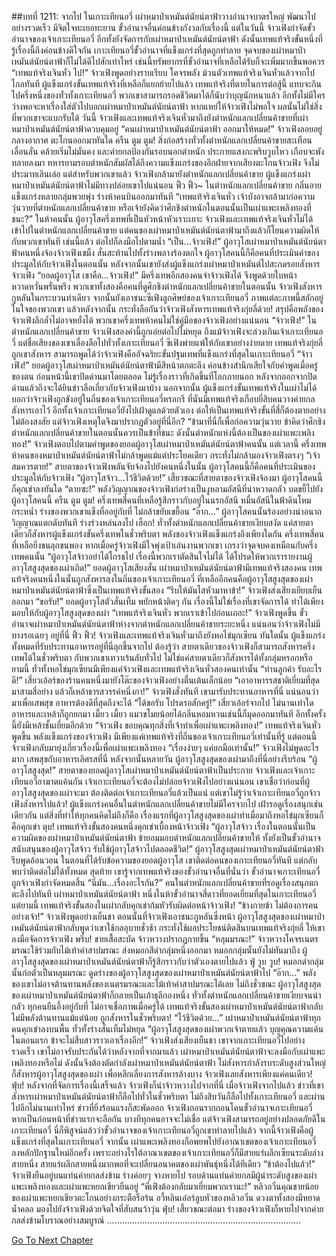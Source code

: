 ##บทที่ 1211: จากไป
ในเกาะเทียนอวี่ เผ่าหมาป่าเหมันต์นัยน์ตาฟ้าวางอำนาจบาตรใหญ่ พัฒนาไปอย่างรวดเร็ว มีจิตใจทะเยอทะยาน ขั้วอำนาจอื่นค่อนข้างกังวลกับเรื่องนี้
แต่ในวันนี้ จ้าวเฟิงกำจัดขั้วอำนาจของเจ้าเกาะเทียนอวี่ อีกทั้งยังจัดการกับเผ่าหมาป่าเหมันต์นัยน์ตาฟ้า
ดังนั้นเทพแท้จริงขั้นหนึ่งที่รู้เรื่องนี้ถึงค่อนข้างดีใจกัน
เกาะเทียนอวี่ขั้วอำนาจที่แข็งแกร่งที่สุดถูกทำลาย จุดจบของเผ่าหมาป่าเหมันต์นัยน์ตาฟ้าก็ไม่ได้ดีไปสักเท่าไหร่ เช่นนี้ทรัพยากรที่ขั้วอำนาจที่เหลือได้รับก็จะเพิ่มมากขึ้นพอควร
“เทพแท้จริงเจินหั่ว ไป!”
จ้าวเฟิงพูดอย่างราบเรียบ โคจรพลัง ม้วนตัวเทพแท้จริงเจินหั่วแล้วจากไปไกลทันที
ผู้แข็งแกร่งขั้นเทพแท้จริงที่เหลือก็แยกย้ายไปแล้ว เทพแท้จริงที่ตายในการต่อสู้นี้ แทบจะกินไปครึ่งหนึ่งของทั่วทั้งเกาะเทียนอวี่ พวกเขาสามารถรอดชีวิตมาได้ก็นับว่าบุญนักหนาแล้ว
อีกทั้งไม่มีใครว่างพอจะหาเรื่องใส่ตัวไปบอกเผ่าหมาป่าเหมันต์นัยน์ตาฟ้า
หากแหย่ให้จ้าวเฟิงไม่พอใจ ผลนั้นไม่ใช่สิ่งที่พวกเขาจะแบกรับได้
วันนี้ จ้าวเฟิงและเทพแท้จริงเจินหั่วมาถึงยังตำหนักแลกเปลี่ยนค้าขายที่เผ่าหมาป่าเหมันต์นัยน์ตาฟ้าควบคุมอยู่
“คนเผ่าหมาป่าเหมันต์นัยน์ตาฟ้า ออกมาให้หมด!”
จ้าวเฟิงลอยอยู่กลางอากาศ ตะโกนออกมาทันใด
ครืน ตูม ตูม!
สิ่งก่อสร้างทั่วทั้งตำหนักแลกเปลี่ยนค้าขายสะเทือนเลื่อนลั่น คล้ายเริ่มไม่มั่นคง
และค่ายกลป้องกันรอบนอกตำหนัก ประกายแสงกะพริบวูบไหว เกือบจะพังทลายลงมา
ทหารยามรอบตำหนักสัมผัสได้ถึงความแข็งแกร่งของอีกฝ่ายจากเสียงตะโกนจ้าวเฟิง จึงไม่ประมาทเลินเล่อ
แต่สำหรับพวกเขาแล้ว จ้าวเฟิงกล้ามายังตำหนักแลกเปลี่ยนค้าขาย ผู้แข็งแกร่งเผ่าหมาป่าเหมันต์นัยน์ตาฟ้าไม่มีทางปล่อยเขาไปแน่นอน
ฟิ้ว ฟิ้ว~
ในตำหนักแลกเปลี่ยนค้าขาย กลิ่นอายแข็งแกร่งหลายกลุ่มพวยพุ่ง ร่างห้าคนบินออกมาทันที
“เทพแท้จริงเจินหั่ว เจ้าบังอาจกล้ามาก่อความวุ่นวายที่ตำหนักแลกเปลี่ยนค้าขาย หรือเจ้ายังคิดว่าศึกชิงตำหนักในตอนนั้นเป็นเผ่าแพะเพลิงทองที่ชนะ?”
ในห้าคนนั้น ผู้อาวุโสครึ่งเทพที่เป็นหัวหน้าหัวเราะเยาะ
จ้าวเฟิงและเทพแท้จริงเจินหั่วไม่ได้เข้าไปในตำหนักแลกเปลี่ยนค้าขาย แต่คนของเผ่าหมาป่าเหมันต์นัยน์ตาฟ้ามาถึงแล้วก็โยนความผิดให้กับพวกเขาทันที
เช่นนี้แล้ว ต่อไปก็ลงมือไปตามน้ำ
“เป็น…จ้าวเฟิง!”
ผู้อาวุโสเผ่าหมาป่าเหมันต์นัยน์ตาฟ้าคนหนึ่งจ้องจ้าวเฟิงเขม็ง สั่นสะท้านไปทั้งร่างพลางร้องตกใจ
ผู้อาวุโสคนนี้ก็คือคนที่ประเมินค่าของประมูลให้กับจ้าวเฟิงในตอนนั้น หลังจากนั้นเขายังส่งผู้แข็งแกร่งเผ่าหมาป่าเหมันต์ไปสะกดรอยสังหารจ้าวเฟิง
“ยอดผู้อาวุโส เขาคือ…จ้าวเฟิง!”
มีครึ่งเทพอีกสองคนจำจ้าวเฟิงได้ จึงพูดด้วยใบหน้าหวาดหวั่นพรั่นพรึง
พวกเขาทั้งสองคือคนที่ดูศึกชิงตำหนักแลกเปลี่ยนค้าขายในตอนนั้น จ้าวเฟิงสังหารกูหลันในกระบวนท่าเดียว จากนั้นยังเอาชนะซีเฟิงลูกศิษย์ของเจ้าเกาะเทียนอวี่ ภาพแต่ละภาพนี้สลักอยู่ในใจของพวกเขา
แล้วหลังจากนั้น กระทั่งลือกันว่าจ้าวเฟิงสังหารเทพแท้จริงกุ่ยลี่ด้วย!
สรุปคือพลังของจ้าวเฟิงลึกล้ำไม่อาจหยั่งได้ พวกเขาครึ่งเทพห้าคนไม่ใช่คู่มือของจ้าวเฟิงอย่างแน่นอน
“จ้าวเฟิง!”
ในตำหนักแลกเปลี่ยนค้าขาย จ้าวเฟิงสองคำนี้ถูกเอ่ยต่อไปไม่หยุด
ถึงแม้จ้าวเฟิงจะล่วงเกินเจ้าเกาะเทียนอวี่ แต่ชื่อเสียงของเขาเลื่องลือไปทั่วทั้งเกาะเทียนอวี่
ซีเฟิงพ่ายแพ้ให้กับเขาอย่างง่ายดาย เทพแท้จริงกุ่ยลี่ถูกเขาสังหาร สามารถพูดได้ว่าจ้าวเฟิงคืออัจฉริยะขั้นปฐมเทพที่แข็งแกร่งที่สุดในเกาะเทียนอวี่
“จ้าวเฟิง!”
ยอดผู้อาวุโสเผ่าหมาป่าเหมันต์นัยน์ตาฟ้ามีสีหน้าตกตะลึง ค่อนข้างสำนึกเสียใจกับคำพูดเมื่อครู่ของตน
ก่อนหน้านี้เขาปิดด่านมาโดยตลอด ไม่รู้เรื่องราวที่เกิดขึ้นที่โลกภายนอก หลังจากออกจากปิดด่านแล้วถึงจะได้ยินข่าวลือเกี่ยวกับจ้าวเฟิงมาบ้าง
นอกจากนั้น ผู้แข็งแกร่งขั้นเทพแท้จริงในเผ่าไม่ได้บอกว่าจ้าวเฟิงถูกขังอยู่ในถิ่นของเจ้าเกาะเทียนอวี่หรอกรึ
ที่นั่นมีเทพแท้จริงเกือบยี่สิบคนวางค่ายกลสังหารเอาไว้ อีกทั้งเจ้าเกาะเทียนอวี่ยังไปเฝ้าดูแลด้วยตัวเอง ต่อให้เป็นเทพแท้จริงขั้นที่สี่ก็ต้องตายอย่างไม่ต้องสงสัย
แต่จ้าวเฟิงเหตุใดจึงมาปรากฏตัวอยู่ที่นี่อีก?
“ข้ามาที่นี่ก็เพื่อก่อความวุ่นวาย ข้าคิดว่าศึกชิงตำหนักแลกเปลี่ยนค้าขายในตอนนั้นควรเป็นข้าที่ชนะ ดังนั้นตำหนักแห่งนี้ต้องเป็นของเผ่าแพะเพลิงทอง!”
จ้าวเฟิงตอบไปตามคำพูดของยอดผู้อาวุโสเผ่าหมาป่าเหมันต์นัยน์ตาฟ้าคนนั้น
แต่เวลานี้ ครึ่งเทพห้าคนของหมาป่าเหมันต์นัยน์ตาฟ้าไม่กล้าพูดแม้แต่ประโยคเดียว กระทั่งไม่กล้ามองจ้าวเฟิงตรงๆ
“เจ้า สมควรตาย!”
สายตาของจ้าวเฟิงพลันจับจ้องไปยังคนหนึ่งในนั้น
ผู้อาวุโสคนนี้ก็คือคนที่ประเมินของประมูลให้กับจ้าวเฟิง
“ผู้อาวุโสจ้าว…ไว้ชีวิตด้วย!”
เสี้ยวขณะที่สายตาของจ้าวเฟิงจ้องมา ผู้อาวุโสคนนี้ก็คุกเข่าลงทันใด
“ตายซะ!”
พลังวิญญาณของจ้าวเฟิงก่อร่างเป็นงูหลามอัสนีที่น่าหวาดกลัว บดขยี้ไปยังผู้อาวุโสคนนี้
ครืน ตูม ตูม!
ครึ่งเทพสี่คนที่เหลือรู้สึกราวกับอยู่ในนรกอัสนี หมื่นอัสนีในฟ้าดินโหมกระหน่ำ ร่างของพวกเขาแข็งทื่ออยู่กับที่ ไม่กล้าขยับเขยื้อน
“อ๊าก…”
ผู้อาวุโสคนนั้นร้องอย่างน่าอนาถ วิญญาณแตกดับทันที ร่างร่วงหล่นลงไป
เฮือก!
ทั่วทั้งตำหนักแลกเปลี่ยนค้าขายเงียบสงัด
แค่สายตาเดียวก็สังหารผู้แข็งแกร่งขั้นครึ่งเทพในชั่วพริบตา พลังของจ้าวเฟิงแข็งแกร่งถึงเพียงใดกัน
ครึ่งเทพสี่คนที่เหลือยิ่งขนลุกขนพอง หากเมื่อครู่จ้าวเฟิงมีใจพุ่งเป้าเล่นงานพวกเขา เกรงว่าจุดจบคงเหมือนกับครึ่งเทพคนนั้น
“ผู้อาวุโสจ้าวอย่าได้โกรธไป เรื่องนี้พวกเราตัดสินใจไม่ได้ ได้โปรดให้พวกเรารายงานผู้อาวุโสสูงสุดของเผ่าเถิด!”
ยอดผู้อาวุโสเสียงสั่น
เผ่าหมาป่าเหมันต์นัยน์ตาฟ้ามีเทพแท้จริงสองคน เทพแท้จริงคนหนึ่งในนั้นถูกสังหารลงในถิ่นของเจ้าเกาะเทียนอวี่
ที่เหลืออีกคนคือผู้อาวุโสสูงสุดของเผ่าหมาป่าเหมันต์นัยน์ตาฟ้าซึ่งเป็นเทพแท้จริงขั้นสอง
“รีบให้มันไสหัวมาหาข้า!”
จ้าวเฟิงส่งเสียงเยียบเย็นออกมา
“ขอรับ!”
ยอดผู้อาวุโสตัวสั่นเทิ้ม พยักหน้าติดๆ กัน
เรื่องนี้ไม่ใช่เรื่องที่เขาจัดการได้ ทำได้เพียงมอบให้กับผู้อาวุโสสูงสุดของเผ่า
“เทพแท้จริงเจินหั่ว พวกเราเข้าไปก่อนเถอะ!”
จ้าวเฟิงพูดขึ้น
ขั้วอำนาจเผ่าหมาป่าเหมันต์นัยน์ตาฟ้าห่างจากตำหนักแลกเปลี่ยนค้าขายระยะหนึ่ง แน่นอนว่าจ้าวเฟิงไม่มีทางรอเฉยๆ อยู่ที่นี่
ฟิ้ว ฟิ้ว!
จ้าวเฟิงและเทพแท้จริงเจินหั่วมาถึงยังหอไข่มุกเซียน
ทันใดนั้น ผู้แข็งแกร่งทั้งหมดที่รับประทานอาหารอยู่ที่นี่ลุกขึ้นจากไป
ต้องรู้ว่า สายตาเดียวของจ้าวเฟิงก็สามารถสังหารครึ่งเทพได้ในชั่วพริบตา กับพวกเขาเทวาเร้นลับทั่วไป ไม่ใช่แค่สายตาเดียวก็สังหารได้ทั้งกลุ่มหรอกหรือ
ยามนี้ ทั่วทั้งหอไข่มุกเซียนมีเพียงแค่จ้าวเฟิงและเทพแท้จริงเจินหั่วสองคนเท่านั้น
“ท่านลูกค้า รับอะไรดี!”
เสี่ยวเอ้อร์ของร้านคนหนึ่งมายังโต๊ะของจ้าวเฟิงอย่างตื่นเต้นเล็กน้อย
“เอาอาหารรสชาติเยี่ยมที่สุดมาสามสี่อย่าง แล้วก็เหล้าธารสวรรค์หนึ่งกา!”
จ้าวเฟิงสั่งทันที
เขามารับประทานอาหารที่นี่ แน่นอนว่ามาเพื่อเสพสุข อาหารต้องดีที่สุดถึงจะได้
“ได้ขอรับ โปรดรอสักครู่!”
เสี่ยวเอ้อร์จากไป
ไม่นานเท่าใด อาหารและเหล้าก็ถูกยกมา
เมี้ยว เมี้ยว
แมวขโมยน้อยได้กลิ่นหอมหวนเช่นนี้ก็มุดออกมาทันที อีกทั้งครั้งนี้ยังมีเหล้าชั้นเยี่ยมอีกด้วย
“จ้าวเฟิง ขอบคุณทุกสิ่งที่เจ้าทำเพื่อเผ่าแพะเพลิงทอง!”
เทพแท้จริงเจินหั่วพูดขึ้น
พลังแข็งแกร่งของจ้าวเฟิง มีเพียงแค่เทพแท้จริงที่ถิ่นของเจ้าเกาะเทียนอวี่เท่านั้นที่รู้
แต่ตอนนี้จ้าวเฟิงกลับมายุ่งเกี่ยวเรื่องนี้เพื่อเผ่าแพะเพลิงทอง
“เรื่องง่ายๆ แค่ยกมือเท่านั้น!”
จ้าวเฟิงไม่พูดอะไรมาก เสพสุขกับอาหารเลิศรสที่นี่
หลังจากนั้นหลายวัน ผู้อาวุโสสูงสุดของเผ่ามาถึงที่นี่อย่างรีบร้อน
“ผู้อาวุโสสูงสุด!”
สายตาของยอดผู้อาวุโสเผ่าหมาป่าเหมันต์นัยน์ตาฟ้าเป็นประกาย
จ้าวเฟิงและเจ้าเกาะเทียนอวี่อาฆาตแค้นกัน เจ้าเกาะเทียนอวี่จะต้องไม่ปล่อยจ้าวเฟิงไปอย่างแน่นอน เขาเชื่อว่าก่อนที่ผู้อาวุโสสูงสุดของเผ่าจะมา ต้องติดต่อเจ้าเกาะเทียนอวี่แล้วเป็นแน่
แต่เขาไม่รู้ว่าเจ้าเกาะเทียนอวี่ถูกจ้าวเฟิงสังหารไปแล้ว!
ผู้แข็งแกร่งคนอื่นในตำหนักแลกเปลี่ยนค้าขายไม่มีใครจากไป เฝ้ารอดูเรื่องสนุกเช่นเดียวกัน
แต่สิ่งที่ทำให้ทุกคนคิดไม่ถึงก็คือ
เรื่องแรกที่ผู้อาวุโสสูงสุดของเผ่าทำเมื่อมาถึงหอไข่มุกเซียนก็คือคุกเข่า
ตุบ!
เทพแท้จริงขั้นสองคนหนึ่งคุกเข่าเบื้องหน้าจ้าวเฟิง
“ผู้อาวุโสจ้าว เรื่องในตอนนั้นเป็นความผิดของเผ่าหมาป่าเหมันต์นัยน์ตาฟ้า ข้ายอมมอบตำหนักแลกเปลี่ยนค้าขายให้ ทั้งยังเป็นขั้วอำนาจสนับสนุนของผู้อาวุโสจ้าว รับใช้ผู้อาวุโสจ้าวไปตลอดชีวิต!”
ผู้อาวุโสสูงสุดเผ่าหมาป่าเหมันต์นัยน์ตาฟ้ารีบพูดอ้อนวอน
ในตอนที่ได้รับข้อความของยอดผู้อาวุโส เขาติดต่อคนของเกาะเทียนอวี่ทันที แต่กลับพบว่าติดต่อไม่ได้ทั้งหมด
สุดท้าย เขารู้จากเทพแท้จริงของขั้วอำนาจอื่นที่นั่นว่า ขั้วอำนาจเกาะเทียนอวี่ถูกจ้าวเฟิงกำจัดหมดสิ้น
“นี่มัน…เรื่องอะไรกัน?”
คนในตำหนักแลกเปลี่ยนค้าขายที่รอดูเรื่องสนุกตกตะลึงไปทันที
เผ่าหมาป่าเหมันต์นัยน์ตาฟ้า หนึ่งในห้าขั้วอำนาจสี่ดาวที่ยอดเยี่ยมที่สุดในเกาะเทียนอวี่
แต่ยามนี้ เทพแท้จริงขั้นสองในเผ่ากลับคุกเข่าก้มหัวรับผิดต่อหน้าจ้าวเฟิง!
“ข้างกายข้า ไม่ต้องการคนอย่างเจ้า!”
จ้าวเฟิงพูดอย่างเย็นชา
ตอนนั้นที่จ้าวเฟิงเอาชนะกูหลันซึ่งหน้า ผู้อาวุโสสูงสุดของเผ่าหมาป่าเหมันต์นัยน์ตาฟ้ากลับพูดว่าเขาใช้กลอุบายชั่วช้า กระทั่งใช้ผลประโยชน์ติดสินบนเทพแท้จริงกุ่ยลี่ ให้เขาลงมือจัดการจ้าวเฟิง
พรึ่บ!
ชายเสื้อสะบัด จ้าวหวางปรากฏกายขึ้น
“หลุมมรณะ!”
จ้าวหวางโคจรเนตรมรณะใช้ร่วมกับไม้เท้าคำสาปมรณะ ส่งหมอกสีดำกลุ่มหนึ่งออกมา
หมอกกลุ่มนั้นยังไม่ทันมาถึง ผู้อาวุโสสูงสุดของเผ่าหมาป่าเหมันต์นัยน์ตาฟ้าก็รู้สึกราวกับว่าตัวเองตายไปแล้ว
ฟู่ วูบ วูบ!
หมอกดำกลุ่มนั้นก่อตัวเป็นหลุมมรณะ ดูดร่างของผู้อาวุโสสูงสุดของเผ่าหมาป่าเหมันต์นัยน์ตาฟ้าไป
“อ๊าก…”
พลังของเขาไม่อาจต้านทานพลังของเนตรมรณะและไม้เท้าคำสาปมรณะได้เลย
ไม่ถึงชั่วขณะ ผู้อาวุโสสูงสุดของเผ่าหมาป่าเหมันต์นัยน์ตาฟ้าก็กลายเป็นเถ้าธุลีกองหนึ่ง
ทั่วทั้งตำหนักแลกเปลี่ยนค้าขายเงียบจนน่ากลัว ทุกคนยืนอึ้งอยู่กับที่ ไม่อาจเชื่อภาพเมื่อครู่ได้
เทพแท้จริงขั้นสองเผ่าหมาป่าเหมันต์นัยน์ตาฟ้ากลับไม่มีพลังต้านทานแม้แต่น้อย ถูกสังหารในชั่วพริบตา!
“ไว้ชีวิตด้วย…”
เผ่าหมาป่าเหมันต์นัยน์ตาฟ้าทุกคนคุกเข่าลงบนพื้น ทั่วทั้งร่างสั่นเทิ้มไม่หยุด
“ผู้อาวุโสสูงสุดของเผ่าพวกเจ้าตายแล้ว บุญคุณความแค้นในตอนแรก ข้าจะไม่สืบสาวราวเอาเรื่องอีก!”
จ้าวเฟิงส่งเสียงเย็นชา
เขาจากเกาะเทียนอวี่ไปอย่างรวดเร็ว เขาไม่อาจรับประกันได้ว่าหลังจากที่จากมาแล้ว เผ่าหมาป่าเหมันต์นัยน์ตาฟ้าจะลงมือกับเผ่าแพะเพลิงทองหรือไม่
ดังนั้นจึงต้องตัดกำลังเผ่าหมาป่าเหมันต์นัยน์ตาฟ้า ไม่สังหารกำลังรบระดับสูงส่วนใหญ่ก็สังหารผู้อาวุโสสูงสุดของเผ่า
เพื่อหลีกเลี่ยงการสังหารล้างบาง จ้าวเฟิงเลยสังหารเพียงแค่คนเดียว!
ฟุ่บ!
หลังจากที่จัดการเรื่องนี้เสร็จแล้ว จ้าวเฟิงก็นำจ้าวหวางไปจากที่นี่
เมื่อจ้าวเฟิงจากไปแล้ว ข่าวที่เขาสังหารเผ่าหมาป่าเหมันต์นัยน์ตาฟ้าก็ลือไปทั่วในชั่วพริบตา ไม่ถึงสิบวันก็ลือไปทั้งเกาะเทียนอวี่
และผ่านไปอีกไม่นานเท่าไหร่ ข่าวที่ยิ่งร้อนแรงก็สะพัดออก จ้าวเฟิงถอนรากถอนโคนขั้วอำนาจเกาะเทียนอวี่
หากเป็นก่อนหน้าที่ข่าวแรกจะลือกัน บางทีทุกคนอาจจะไม่เชื่อ
แต่จ้าวเฟิงสามารถอยู่อย่างปลอดภัยดีในเกาะเทียนอวี่ นี่ก็พิสูจน์แล้วว่าขั้วอำนาจของเจ้าเกาะเทียนอวี่ถูกเขาทำลายไปแล้ว
จากนี้จ้าวเฟิงคือผู้แข็งแกร่งที่สุดในเกาะเทียนอวี่
จากนั้น เผ่าแพะเพลิงทองก็อพยพไปยังอาณาเขตของเจ้าเกาะเทียนอวี่ ลงหลักปักฐานใหม่อีกครั้ง
เพราะอย่างไรใต้อาณาเขตของเจ้าเกาะเทียนอวี่ก็มีสายแร่ผลึกเซียนระดับล่างสายหนึ่ง
สายแร่ผลึกสายหนึ่งมากพอที่จะเปลี่ยนอนาคตของเผ่าพันธุ์หนึ่งได้ทีเดียว
“ข้าต้องไปแล้ว!”
จ้าวเฟิงยืนอยู่บนแท่นค่ายกลส่งข้าม ร่างค่อยๆ จางหายไป
รอบด้านแท่นค่ายกลมีผู้นำระดับสูงของเผ่าแพะเพลิงทองและเผ่าแพะหยกเขียวยืนอยู่
“พี่เฟิงต้องกลับมาเยี่ยมพวกเรานะ!”
หลิวอวิ๋นคุณชายน้อยของเผ่าแพะหยกเขียวตะโกนอย่างกระตือรือร้น
อวี้หลินเอ๋อร์ลูบหัวของหลิวอวิ๋น ดวงตาทั้งสองมีหยาดน้ำคลอ มองไปยังจ้าวเฟิงด้วยจิตใจที่สับสนว้าวุ่น
ฟุ่บ!
เสี้ยวขณะต่อมา ร่างของจ้าวเฟิงก็หายไปจากค่ายกลส่งข้ามโบราณอย่างสมบูรณ์
…………………………………………………………………..


[Go To Next Chapter]( ./68.md)